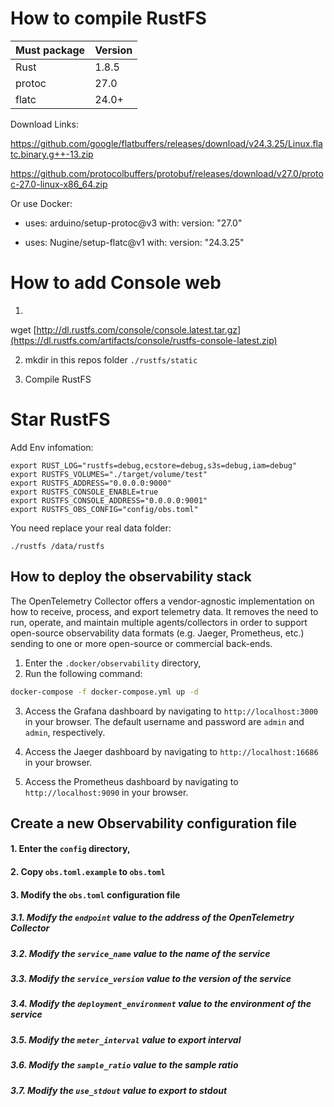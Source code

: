 # How to compile RustFS

| Must package | Version |
|--------------|---------|
| Rust         | 1.8.5   |
| protoc       | 27.0    |
| flatc        | 24.0+   |

Download Links:

https://github.com/google/flatbuffers/releases/download/v24.3.25/Linux.flatc.binary.g++-13.zip

https://github.com/protocolbuffers/protobuf/releases/download/v27.0/protoc-27.0-linux-x86_64.zip

Or use Docker:

- uses: arduino/setup-protoc@v3
  with:
  version: "27.0"

- uses: Nugine/setup-flatc@v1
  with:
  version: "24.3.25"

# How to add Console web

1.
wget [http://dl.rustfs.com/console/console.latest.tar.gz](https://dl.rustfs.com/artifacts/console/rustfs-console-latest.zip)

2. mkdir in this repos folder `./rustfs/static`

3. Compile RustFS

# Star RustFS

Add Env infomation:

```
export RUST_LOG="rustfs=debug,ecstore=debug,s3s=debug,iam=debug"
export RUSTFS_VOLUMES="./target/volume/test"
export RUSTFS_ADDRESS="0.0.0.0:9000"
export RUSTFS_CONSOLE_ENABLE=true
export RUSTFS_CONSOLE_ADDRESS="0.0.0.0:9001"
export RUSTFS_OBS_CONFIG="config/obs.toml"
```

You need replace your real data folder:

```
./rustfs /data/rustfs
```

## How to deploy the observability stack

The OpenTelemetry Collector offers a vendor-agnostic implementation on how to receive, process, and export telemetry
data. It removes the need to run, operate, and maintain multiple agents/collectors in order to support open-source
observability data formats (e.g. Jaeger, Prometheus, etc.) sending to one or more open-source or commercial back-ends.

1. Enter the `.docker/observability` directory,
2. Run the following command:

```bash
docker-compose -f docker-compose.yml up -d
```

3. Access the Grafana dashboard by navigating to `http://localhost:3000` in your browser. The default username and
   password are `admin` and `admin`, respectively.

4. Access the Jaeger dashboard by navigating to `http://localhost:16686` in your browser.

5. Access the Prometheus dashboard by navigating to `http://localhost:9090` in your browser.

## Create a new Observability configuration file

#### 1. Enter the `config` directory,

#### 2. Copy `obs.toml.example` to `obs.toml`

#### 3. Modify the `obs.toml` configuration file

##### 3.1. Modify the `endpoint` value to the address of the OpenTelemetry Collector

##### 3.2. Modify the `service_name` value to the name of the service

##### 3.3. Modify the `service_version` value to the version of the service

##### 3.4. Modify the `deployment_environment` value to the environment of the service

##### 3.5. Modify the `meter_interval` value to export interval

##### 3.6. Modify the `sample_ratio` value to the sample ratio

##### 3.7. Modify the `use_stdout` value to export to stdout


